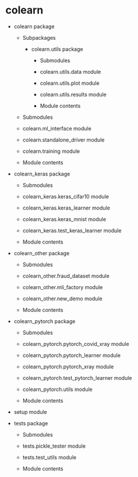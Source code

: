 # colearn


* colearn package


    * Subpackages


        * colearn.utils package


            * Submodules


            * colearn.utils.data module


            * colearn.utils.plot module


            * colearn.utils.results module


            * Module contents


    * Submodules


    * colearn.ml_interface module


    * colearn.standalone_driver module


    * colearn.training module


    * Module contents


* colearn_keras package


    * Submodules


    * colearn_keras.keras_cifar10 module


    * colearn_keras.keras_learner module


    * colearn_keras.keras_mnist module


    * colearn_keras.test_keras_learner module


    * Module contents


* colearn_other package


    * Submodules


    * colearn_other.fraud_dataset module


    * colearn_other.mli_factory module


    * colearn_other.new_demo module


    * Module contents


* colearn_pytorch package


    * Submodules


    * colearn_pytorch.pytorch_covid_xray module


    * colearn_pytorch.pytorch_learner module


    * colearn_pytorch.pytorch_xray module


    * colearn_pytorch.test_pytorch_learner module


    * colearn_pytorch.utils module


    * Module contents


* setup module


* tests package


    * Submodules


    * tests.pickle_tester module


    * tests.test_utils module


    * Module contents
